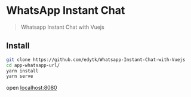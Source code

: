 <!-- # [WhatsApp Instant Chat](https://whatsapp-chat.netlify.com/) -->
# WhatsApp Instant Chat

> Whatsapp Instant Chat with Vuejs

## Install

```bash
git clone https://github.com/edytk/Whatsapp-Instant-Chat-with-Vuejs
cd app-whatsapp-url/
yarn install
yarn serve
```

open [localhost:8080](http://localhost:8080/)


